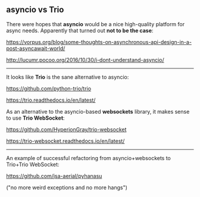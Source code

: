 ## asyncio vs Trio

There were hopes that **asyncio** would be a nice high-quality platform for async needs. Apparently that turned out **not to be the case**:

https://vorpus.org/blog/some-thoughts-on-asynchronous-api-design-in-a-post-asyncawait-world/

http://lucumr.pocoo.org/2016/10/30/i-dont-understand-asyncio/

---

It looks like **Trio** is the sane alternative to asyncio:

https://github.com/python-trio/trio

https://trio.readthedocs.io/en/latest/

As an alternative to the asyncio-based **websockets** library, it makes sense to use **Trio WebSocket**:

https://github.com/HyperionGray/trio-websocket

https://trio-websocket.readthedocs.io/en/latest/

---

An example of successful refactoring from asyncio+websockets to Trio+Trio WebSocket:

https://github.com/jsa-aerial/pyhanasu

("no more weird exceptions and no more hangs")
